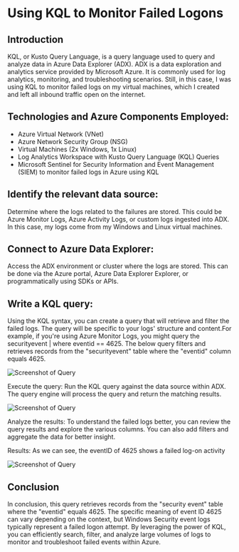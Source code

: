 # Using KQL to Monitor Failed Logons

## Introduction

KQL, or Kusto Query Language, is a query language used to query and analyze data in Azure Data  Explorer (ADX). ADX is a data exploration and analytics service provided by Microsoft Azure. It is  commonly used for log analytics, monitoring, and troubleshooting scenarios. Still, in this case, I was  using KQL to monitor failed logs on my virtual machines, which I created and left all inbound traffic open  on the internet. 

## Technologies and Azure Components Employed: 

- Azure Virtual Network (VNet) 
- Azure Network Security Group (NSG) 
- Virtual Machines (2x Windows, 1x Linux) 
- Log Analytics Workspace with Kusto Query Language (KQL) Queries 
- Microsoft Sentinel for Security Information and Event Management (SIEM) to monitor failed logs in Azure using KQL

## Identify the relevant data source:

Determine where the logs related to the failures are stored. This could  be Azure Monitor Logs, Azure Activity Logs, or custom logs ingested into ADX. In this case, my logs come  from my Windows and Linux virtual machines.

## Connect to Azure Data Explorer:

Access the ADX environment or cluster where the logs are stored. This  can be done via the Azure portal, Azure Data Explorer Explorer, or programmatically using SDKs or APIs.

## Write a KQL query:

Using the KQL syntax, you can create a query that will retrieve and filter the failed  logs. The query will be specific to your logs' structure and content.For example, if you're using Azure  Monitor Logs, you might query the securityevent | where eventid == 4625. The below query filters and  retrieves records from the "securityevent" table where the "eventid" column equals 4625.

![Screenshot of Query](https://i.imgur.com/KcQ1aQM.png)

Execute the query: Run the KQL query against the data source within ADX. The query engine will process  the query and return the matching results.

![Screenshot of Query](https://i.imgur.com/r2ch1Z4.png)

Analyze the results: To understand the failed logs better, you can review the query results and explore  the various columns. You can also add filters and aggregate the data for better insight. 

Results: As we can see, the eventID of 4625 shows a failed log-on activity

![Screenshot of Query](https://i.imgur.com/hufRiP6.png)

## Conclusion 

In conclusion, this query retrieves records from the "security event" table where the "eventid" equals  4625. The specific meaning of event ID 4625 can vary depending on the context, but Windows Security  event logs typically represent a failed logon attempt. By leveraging the power of KQL, you can efficiently  search, filter, and analyze large volumes of logs to monitor and troubleshoot failed events within Azure.
